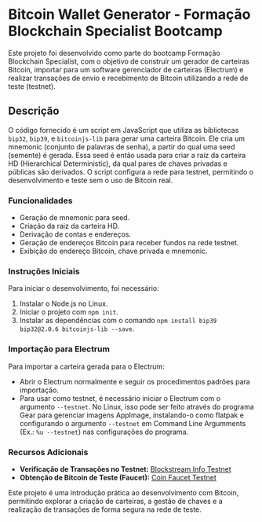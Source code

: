 # Bitcoin Wallet Generator - Formação Blockchain Specialist Bootcamp

Este projeto foi desenvolvido como parte do bootcamp Formação Blockchain Specialist, com o objetivo de construir um gerador de carteiras Bitcoin, importar para um software gerenciador de carteiras (Electrum) e realizar transações de envio e recebimento de Bitcoin utilizando a rede de teste (testnet).

## Descrição

O código fornecido é um script em JavaScript que utiliza as bibliotecas `bip32`, `bip39`, e `bitcoinjs-lib` para gerar uma carteira Bitcoin. Ele cria um mnemonic (conjunto de palavras de senha), a partir do qual uma seed (semente) é gerada. Essa seed é então usada para criar a raiz da carteira HD (Hierarchical Deterministic), da qual pares de chaves privadas e públicas são derivados. O script configura a rede para testnet, permitindo o desenvolvimento e teste sem o uso de Bitcoin real.

### Funcionalidades

- Geração de mnemonic para seed.
- Criação da raiz da carteira HD.
- Derivação de contas e endereços.
- Geração de endereços Bitcoin para receber fundos na rede testnet.
- Exibição do endereço Bitcoin, chave privada e mnemonic.

### Instruções Iniciais

Para iniciar o desenvolvimento, foi necessário:

1. Instalar o Node.js no Linux.
2. Iniciar o projeto com `npm init`.
3. Instalar as dependências com o comando `npm install bip39 bip32@2.0.6 bitcoinjs-lib --save`.

### Importação para Electrum

Para importar a carteira gerada para o Electrum:

- Abrir o Electrum normalmente e seguir os procedimentos padrões para importação.
- Para usar como testnet, é necessário iniciar o Electrum com o argumento `--testnet`. No Linux, isso pode ser feito através do programa Gear para gerenciar imagens AppImage, instalando-o como flatpak e configurando o argumento `--testnet` em Command Line Argumments (Ex.: `%u --testnet`) nas configurações do programa.

### Recursos Adicionais

- **Verificação de Transações no Testnet:** [Blockstream Info Testnet](https://blockstream.info/testnet/)
- **Obtenção de Bitcoin de Teste (Faucet):** [Coin Faucet Testnet](https://coinfaucet.eu/en/btc-testnet/)

Este projeto é uma introdução prática ao desenvolvimento com Bitcoin, permitindo explorar a criação de carteiras, a gestão de chaves e a realização de transações de forma segura na rede de teste.
